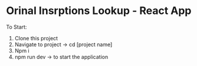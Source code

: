 # Orinal Insrptions Lookup - React App

To Start:

1. Clone this project
2. Navigate to project -> cd [project name]
3. Npm i
4. npm run dev -> to start the application
